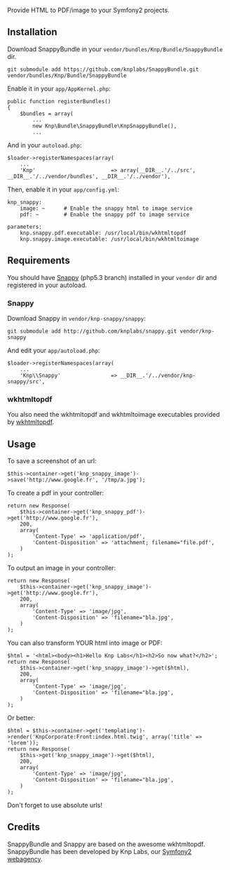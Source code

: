 Provide HTML to PDF/image to your Symfony2 projects.

## Installation

Download SnappyBundle in your `vendor/bundles/Knp/Bundle/SnappyBundle` dir.

    git submodule add https://github.com/knplabs/SnappyBundle.git vendor/bundles/Knp/Bundle/SnappyBundle

Enable it in your `app/AppKernel.php`:

    public function registerBundles()
    {
        $bundles = array(
            ...
            new Knp\Bundle\SnappyBundle\KnpSnappyBundle(),
            ...

And in your `autoload.php`:

    $loader->registerNamespaces(array(
        ...
        'Knp'                        => array(__DIR__.'/../src', __DIR__.'/../vendor/bundles', __DIR__.'/../vendor'),
    
    
Then, enable it in your `app/config.yml`:

    knp_snappy:
        image: ~      # Enable the snappy html to image service
        pdf: ~        # Enable the snappy pdf to image service
    
    parameters:
        knp.snappy.pdf.executable: /usr/local/bin/wkhtmltopdf
        knp.snappy.image.executable: /usr/local/bin/wkhtmltoimage

## Requirements

You should have [Snappy](http://github.com/knplabs/snappy) (php5.3 branch) installed in your `vendor` dir and registered in your autoload.

### Snappy

Download Snappy in `vendor/knp-snappy/snappy`:

    git submodule add http://github.com/knplabs/snappy.git vendor/knp-snappy

And edit your `app/autoload.php`:

    $loader->registerNamespaces(array(
        ...
        'Knp\\Snappy'                => __DIR__.'/../vendor/knp-snappy/src',

### wkhtmltopdf

You also need the wkhtmltopdf and wkhtmltoimage executables provided by [wkhtmltopdf](http://code.google.com/p/wkhtmltopdf/).

## Usage

To save a screenshot of an url:

    $this->container->get('knp_snappy_image')->save('http://www.google.fr', '/tmp/a.jpg');

To create a pdf in your controller:

    return new Response(
        $this->container->get('knp_snappy_pdf')->get('http://www.google.fr'),
        200,
        array(
            'Content-Type' => 'application/pdf',
            'Content-Disposition' => 'attachment; filename="file.pdf',
        )
    );

To output an image in your controller:

    return new Response(
        $this->container->get('knp_snappy_image')->get('http://www.google.fr'),
        200,
        array(
            'Content-Type' => 'image/jpg',
            'Content-Disposition' => 'filename="bla.jpg',
        )
    );

You can also transform YOUR html into image or PDF:

    $html = '<html><body><h1>Hello Knp Labs</h1><h2>So now what?</h2>';
    return new Response(
        $this->container->get('knp_snappy_image')->get($html),
        200,
        array(
            'Content-Type' => 'image/jpg',
            'Content-Disposition' => 'filename="bla.jpg',
        )
    );

Or better:

    $html = $this->container->get('templating')->render('KnpCorporate:Front:index.html.twig', array('title' => 'lorem'));
    return new Response(
        $this->get('knp_snappy_image')->get($html),
        200,
        array(
            'Content-Type' => 'image/jpg',
            'Content-Disposition' => 'filename="bla.jpg',
        )
    );
    
Don't forget to use absolute urls!

## Credits

SnappyBundle and Snappy are based on the awesome wkhtmltopdf.
SnappyBundle has been developed by Knp Labs, our [Symfony2 webagency](http://www.knplabs.com).

